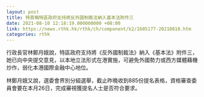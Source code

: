 ```yaml
---
layout: post
title: 特首稱特區政府支持將反外國制裁法納入基本法附件三
date: 2021-08-10 12:18:19.000000000 +08:00
link: https://news.rthk.hk/rthk/ch/component/k2/1605177-20210810.htm
categories: rthk
---
```


行政長官林鄭月娥說，特區政府支持將《反外國制裁法》納入《基本法》附件三，她已向中央提交意見，以本地立法形式在港實施，可避免外國勢力或西方媒體藉機炒作，弱化本港國際金融中心地位。

林鄭月娥又說，選委會界別分組選舉，截止昨晚收到885份提名表格，資格審查委員會要在本月26日，完成審視獲提名人士是否符合要求。
